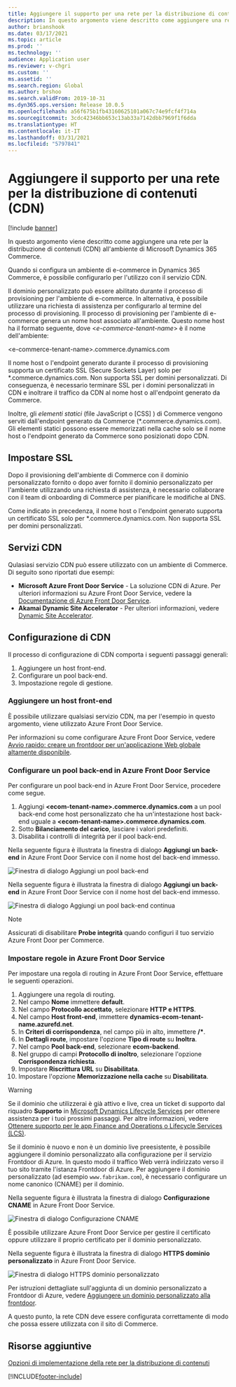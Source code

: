 ```yaml
---
title: Aggiungere il supporto per una rete per la distribuzione di contenuti (CDN)
description: In questo argomento viene descritto come aggiungere una rete per la distribuzione di contenuti (CDN) all'ambiente di Microsoft Dynamics 365 Commerce.
author: brianshook
ms.date: 03/17/2021
ms.topic: article
ms.prod: ''
ms.technology: ''
audience: Application user
ms.reviewer: v-chgri
ms.custom: ''
ms.assetid: ''
ms.search.region: Global
ms.author: brshoo
ms.search.validFrom: 2019-10-31
ms.dyn365.ops.version: Release 10.0.5
ms.openlocfilehash: a56f675b1fb43160625101a067c74e9fcf4f714a
ms.sourcegitcommit: 3cdc42346bb653c13ab33a7142dbb7969f1f6dda
ms.translationtype: HT
ms.contentlocale: it-IT
ms.lasthandoff: 03/31/2021
ms.locfileid: "5797841"
---
```

# <a name="add-support-for-a-content-delivery-network-cdn"></a>Aggiungere il supporto per una rete per la distribuzione di contenuti (CDN)

[!include [banner](includes/banner.md)]

In questo argomento viene descritto come aggiungere una rete per la distribuzione di contenuti (CDN) all'ambiente di Microsoft Dynamics 365 Commerce.

Quando si configura un ambiente di e-commerce in Dynamics 365 Commerce, è possibile configurarlo per l'utilizzo con il servizio CDN. 

Il dominio personalizzato può essere abilitato durante il processo di provisioning per l'ambiente di e-commerce. In alternativa, è possibile utilizzare una richiesta di assistenza per configurarlo al termine del processo di provisioning. Il processo di provisioning per l'ambiente di e-commerce genera un nome host associato all'ambiente. Questo nome host ha il formato seguente, dove \<*e-commerce-tenant-name*\> è il nome dell'ambiente:

&lt;e-commerce-tenant-name&gt;.commerce.dynamics.com

Il nome host o l'endpoint generato durante il processo di provisioning supporta un certificato SSL (Secure Sockets Layer) solo per \*.commerce.dynamics.com. Non supporta SSL per domini personalizzati. Di conseguenza, è necessario terminare SSL per i domini personalizzati in CDN e inoltrare il traffico da CDN al nome host o all'endpoint generato da Commerce. 

Inoltre, gli *elementi statici* (file JavaScript o \[CSS\] ) di Commerce vengono serviti dall'endpoint generato da Commerce (\*.commerce.dynamics.com). Gli elementi statici possono essere memorizzati nella cache solo se il nome host o l'endpoint generato da Commerce sono posizionati dopo CDN.

## <a name="set-up-ssl"></a>Impostare SSL

Dopo il provisioning dell'ambiente di Commerce con il dominio personalizzato fornito o dopo aver fornito il dominio personalizzato per l'ambiente utilizzando una richiesta di assistenza, è necessario collaborare con il team di onboarding di Commerce per pianificare le modifiche al DNS.

Come indicato in precedenza, il nome host o l'endpoint generato supporta un certificato SSL solo per \*.commerce.dynamics.com. Non supporta SSL per domini personalizzati.

## <a name="cdn-services"></a>Servizi CDN

Qulasiasi servizio CDN può essere utilizzato con un ambiente di Commerce. Di seguito sono riportati due esempi:

- **Microsoft Azure Front Door Service** - La soluzione CDN di Azure. Per ulteriori informazioni su Azure Front Door Service, vedere la [Documentazione di Azure Front Door Service](https://docs.microsoft.com/azure/frontdoor/).
- **Akamai Dynamic Site Accelerator** - Per ulteriori informazioni, vedere [Dynamic Site Accelerator](https://www.akamai.com/us/en/products/performance/dynamic-site-accelerator.jsp).

## <a name="cdn-setup"></a>Configurazione di CDN

Il processo di configurazione di CDN comporta i seguenti passaggi generali:

1. Aggiungere un host front-end.
1. Configurare un pool back-end.
1. Impostazione regole di gestione.

### <a name="add-a-front-end-host"></a>Aggiungere un host front-end

È possibile utilizzare qualsiasi servizio CDN, ma per l'esempio in questo argomento, viene utilizzato Azure Front Door Service. 

Per informazioni su come configurare Azure Front Door Service, vedere [Avvio rapido: creare un frontdoor per un'applicazione Web globale altamente disponibile](https://docs.microsoft.com/azure/frontdoor/quickstart-create-front-door).

### <a name="configure-a-backend-pool-in-azure-front-door-service"></a>Configurare un pool back-end in Azure Front Door Service

Per configurare un pool back-end in Azure Front Door Service, procedere come segue.

1. Aggiungi **&lt;ecom-tenant-name&gt;.commerce.dynamics.com** a un pool back-end come host personalizzato che ha un'intestazione host back-end uguale a **&lt;ecom-tenant-name&gt;.commerce.dynamics.com**.
1. Sotto **Bilanciamento del carico**, lasciare i valori predefiniti.
1. Disabilita i controlli di integrità per il pool back-end.

Nella seguente figura è illustrata la finestra di dialogo **Aggiungi un back-end** in Azure Front Door Service con il nome host del back-end immesso.

![Finestra di dialogo Aggiungi un pool back-end](./media/CDN_BackendPool.png)

Nella seguente figura è illustrata la finestra di dialogo **Aggiungi un back-end** in Azure Front Door Service con il nome host del back-end immesso.

![Finestra di dialogo Aggiungi un pool back-end continua](./media/CDN_BackendPool_2.png)

> [!NOTE]
> Assicurati di disabilitare **Probe integrità** quando configuri il tuo servizio Azure Front Door per Commerce.


### <a name="set-up-rules-in-azure-front-door-service"></a>Impostare regole in Azure Front Door Service

Per impostare una regola di routing in Azure Front Door Service, effettuare le seguenti operazioni.

1. Aggiungere una regola di routing.
1. Nel campo **Nome** immettere **default**.
1. Nel campo **Protocollo accettato**, selezionare **HTTP e HTTPS**.
1. Nel campo **Host front-end**, immettere **dynamics-ecom-tenant-name.azurefd.net**.
1. In **Criteri di corrispondenza**, nel campo più in alto, immettere **/\***.
1. In **Dettagli route**, impostare l'opzione **Tipo di route** su **Inoltra**.
1. Nel campo **Pool back-end**, selezionare **ecom-backend**.
1. Nel gruppo di campi **Protocollo di inoltro**, selezionare l'opzione **Corrispondenza richiesta**. 
1. Impostare **Riscrittura URL** su **Disabilitata**.
1. Impostare l'opzione **Memorizzazione nella cache** su **Disabilitata**.


> [!WARNING]
> Se il dominio che utilizzerai è già attivo e live, crea un ticket di supporto dal riquadro **Supporto** in [Microsoft Dynamics Lifecycle Services](https://lcs.dynamics.com/) per ottenere assistenza per i tuoi prossimi passaggi. Per altre informazioni, vedere [Ottenere supporto per le app Finance and Operations o Lifecycle Services (LCS)](../fin-ops-core/dev-itpro/lifecycle-services/lcs-support.md).

Se il dominio è nuovo e non è un dominio live preesistente, è possibile aggiungere il dominio personalizzato alla configurazione per il servizio Frontdoor di Azure. In questo modo il traffico Web verrà indirizzato verso il tuo sito tramite l'istanza Frontdoor di Azure. Per aggiungere il dominio personalizzato (ad esempio `www.fabrikam.com`), è necessario configurare un nome canonico (CNAME) per il dominio.

Nella seguente figura è illustrata la finestra di dialogo **Configurazione CNAME** in Azure Front Door Service.

![Finestra di dialogo Configurazione CNAME](./media/CNAME_Configuration.png)

È possibile utilizzare Azure Front Door Service per gestire il certificato oppure utilizzare il proprio certificato per il dominio personalizzato.

Nella seguente figura è illustrata la finestra di dialogo **HTTPS dominio personalizzato** in Azure Front Door Service.

![Finestra di dialogo HTTPS dominio personalizzato](./media/Custom_Domain_HTTPS.png)

Per istruzioni dettagliate sull'aggiunta di un dominio personalizzato a Frontdoor di Azure, vedere [Aggiungere un dominio personalizzato alla frontdoor](https://docs.microsoft.com/azure/frontdoor/front-door-custom-domain).

A questo punto, la rete CDN deve essere configurata correttamente di modo che possa essere utilizzata con il sito di Commerce.

## <a name="additional-resources"></a>Risorse aggiuntive

[Opzioni di implementazione della rete per la distribuzione di contenuti](cdn-options.md)


[!INCLUDE[footer-include](../includes/footer-banner.md)]
